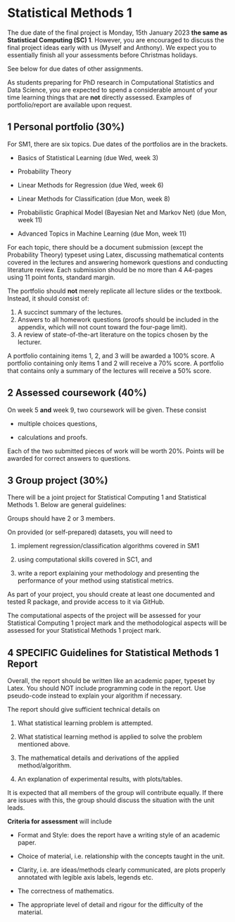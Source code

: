 # Statistical Methods 1

The due date of the final project is Monday, 15th January 2023 **the same as Statistical Computing (SC) 1**. However, you are encouraged to discuss the final project ideas early with us (Myself and Anthony). We expect you to essentially finish all your assessments before Christmas holidays. 

See below for due dates of other assignments. 

As students preparing for PhD research in Computational Statistics and Data Science, you are expected to spend a considerable amount of your time learning things that are **not** directly assessed.
Examples of portfolio/report are available upon request. 

## 1 Personal portfolio (30%)


For SM1, there are six topics. Due dates of the portfolios are in the brackets. 

- Basics of Statistical Learning (due Wed, week 3)

- Probability Theory 

- Linear Methods for Regression (due Wed, week 6)

- Linear Methods for Classification (due Mon, week 8)

- Probabilistic Graphical Model (Bayesian Net and Markov Net) (due Mon, week 11)

- Advanced Topics in Machine Learning (due Mon, week 11)

For each topic, there should be a document submission (except the Probability Theory) typeset using Latex, discussing mathematical contents covered in the lectures and answering homework questions and conducting literature review. Each submission should be no more than 4 A4-pages using 11 point fonts, standard margin. 

The portfolio should **not** merely replicate all lecture slides or the textbook. Instead, it should consist of:

1. A succinct summary of the lectures.
2. Answers to all homework questions (proofs should be included in the appendix, which will not count toward the four-page limit).
3. A review of state-of-the-art literature on the topics chosen by the lecturer.

A portfolio containing items 1, 2, and 3 will be awarded a 100% score.
A portfolio containing only items 1 and 2 will receive a 70% score.
A portfolio that contains only a summary of the lectures will receive a 50% score.


## 2 Assessed coursework (40%)


On week 5 **and** week 9, two coursework will be given. These consist 

- multiple choices questions, 

- calculations and proofs. 


Each of the two submitted pieces of work will be worth 20%. Points will be awarded for correct answers to questions. 


## 3 Group project (30%)


There will be a joint project for Statistical Computing 1 and Statistical Methods 1. Below are general guidelines: 



Groups should have 2 or 3 members.



On provided (or self-prepared) datasets, you will need to

1. implement regression/classification algorithms covered in SM1

2. using computational skills covered in SC1, and

3. write a report explaining your methodology and presenting the performance of your method using statistical metrics.

As part of your project, you should create at least one documented and tested R package, and provide access to it via GitHub.

The computational aspects of the project will be assessed for your Statistical Computing 1 project mark and the methodological aspects will be assessed for your Statistical Methods 1 project mark.

## 4 SPECIFIC Guidelines for Statistical Methods 1 Report

Overall, the report should be written like an academic paper, typeset by Latex. You should NOT include programming code in the report. Use pseudo-code instead to explain your algorithm if necessary. 

The report should give sufficient technical details on

1. What statistical learning problem is attempted.

2. What statistical learning method is applied to solve the problem mentioned above. 

3. The mathematical details and derivations of the applied method/algorithm.

4. An explanation of experimental results, with plots/tables. 



 It is expected that all members of the group will contribute equally. If there are issues with this, the group should discuss the situation with the unit leads.



 **Criteria for assessment** will include

- Format and Style: does the report have a writing style of an academic paper. 

- Choice of material, i.e. relationship with the concepts taught in the unit.

- Clarity, i.e. are ideas/methods clearly communicated, are plots properly annotated with legible axis labels, legends etc. 

- The correctness of mathematics.

- The appropriate level of detail and rigour for the difficulty of the material.
